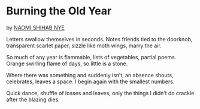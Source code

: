 # Burning the Old Year

by [NAOMI SHIHAB NYE](https://www.poetryfoundation.org/poets/naomi-shihab-nye)

Letters swallow themselves in seconds. 
Notes friends tied to the doorknob, 
transparent scarlet paper,
sizzle like moth wings,
marry the air.

So much of any year is flammable, 
lists of vegetables, partial poems. 
Orange swirling flame of days, 
so little is a stone.

Where there was something and suddenly isn’t, 
an absence shouts, celebrates, leaves a space. 
I begin again with the smallest numbers.

Quick dance, shuffle of losses and leaves, 
only the things I didn’t do 
crackle after the blazing dies.